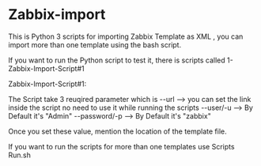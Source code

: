 # Zabbix-import
This is Python 3 scripts for importing Zabbix Template as XML , you can import more than one template using the bash script.

If you want to run the Python script to test it, there is scripts called 
1- Zabbix-Import-Script#1


Zabbix-Import-Script#1:

The Script take 3 reuqired parameter which is
--url --> you can set the link inside the script no need to use it while running the scripts
--user/-u --> By Default it's "Admin"
--password/-p --> By Default it's "zabbix"

Once you set these value, mention the location of the template file.

If you want to run the scripts for more than one templates use Scripts Run.sh

